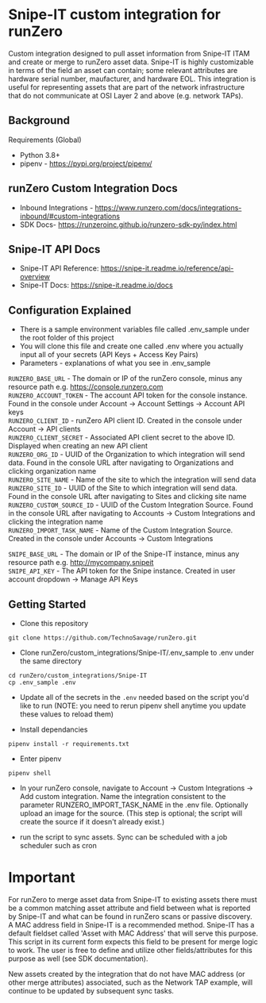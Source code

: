 # Snipe-IT custom integration for runZero
Custom integration designed to pull asset information from Snipe-IT ITAM and create or merge to runZero asset data. Snipe-IT is highly customizable in terms of the field an asset can contain; some relevant attributes are hardware serial number, maufacturer, and hardware EOL. This integration is useful for representing assets that are part of the network infrastructure that do not communicate at OSI Layer 2 and above (e.g. network TAPs).

## Background

Requirements (Global)

- Python 3.8+
- pipenv - https://pypi.org/project/pipenv/

## runZero Custom Integration Docs

- Inbound Integrations - https://www.runzero.com/docs/integrations-inbound/#custom-integrations
- SDK Docs- https://runzeroinc.github.io/runzero-sdk-py/index.html

## Snipe-IT API Docs

- Snipe-IT API Reference: https://snipe-it.readme.io/reference/api-overview
- Snipe-IT Docs: https://snipe-it.readme.io/docs

## Configuration Explained

- There is a sample environment variables file called .env_sample under the root folder of this project
- You will clone this file and create one called .env where you actually input all of your secrets (API Keys + Access Key Pairs)
- Parameters - explanations of what you see in .env_sample

`RUNZERO_BASE_URL` - The domain or IP of the runZero console, minus any resource path e.g. https://console.runzero.com<br>
`RUNZERO_ACCOUNT_TOKEN` - The account API token for the console instance. Found in the console under Account -> Account Settings -> Account API keys<br>
`RUNZERO_CLIENT_ID` - runZero API client ID. Created in the console under Account -> API clients<br>
`RUNZERO_CLIENT_SECRET` - Associated API client secret to the above ID. Displayed when creating an new API client<br>
`RUNZERO_ORG_ID` - UUID of the Organization to which integration will send data. Found in the console URL after navigating to Organizations and clicking organization name<br>
`RUNZERO_SITE_NAME` - Name of the site to which the integration will send data<br>
`RUNZERO_SITE_ID` - UUID of the Site to which integration will send data. Found in the console URL after navigating to Sites and clicking site name<br>
`RUNZERO_CUSTOM_SOURCE_ID` - UUID of the Custom Integration Source. Found in the console URL after navigating to Accounts -> Custom Integrations and clicking the integration name<br>
`RUNZERO_IMPORT_TASK_NAME` - Name of the Custom Integration Source. Created in the console under Accounts -> Custom Integrations

`SNIPE_BASE_URL` - The domain or IP of the Snipe-IT instance, minus any resource path e.g. http://mycompany.snipeit<br>
`SNIPE_API_KEY` - The API token for the Snipe instance. Created in user account dropdown -> Manage API Keys

## Getting Started

- Clone this repository

```
git clone https://github.com/TechnoSavage/runZero.git
```

- Clone runZero/custom_integrations/Snipe-IT/.env_sample to .env under the same directory

```
cd runZero/custom_integrations/Snipe-IT
cp .env_sample .env
```

- Update all of the secrets in the `.env` needed based on the script you'd like to run (NOTE: you need to rerun pipenv shell anytime you update these  values to reload them)

- Install dependancies

```
pipenv install -r requirements.txt
```

- Enter pipenv

```
pipenv shell
```
- In your runZero console, navigate to Account -> Custom Integrations -> Add custom integration. Name the integration consistent to the parameter RUNZERO_IMPORT_TASK_NAME in the .env file. Optionally upload an image for the source. 
(This step is optional; the script will create the source if it doesn't already exist.)

- run the script to sync assets. Sync can be scheduled with a job scheduler such as cron

# Important

For runZero to merge asset data from Snipe-IT to existing assets there must be a common matching asset attribute and field between what is reported by Snipe-IT and what can be found in runZero scans or passive discovery. A MAC address field in Snipe-IT is a recommended method. Snipe-IT has a default fieldset called 'Asset with MAC Address' that will serve this purpose. This script in its current form expects this field to be present for merge logic to work. The user is free to define and utilize other fields/attributes for this purpose as well (see SDK documentation).

New assets created by the integration that do not have MAC address (or other merge attributes) associated, such as the Network TAP example, will continue to be updated by subsequent sync tasks.